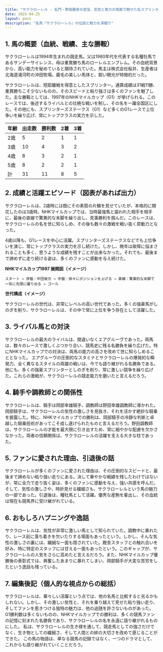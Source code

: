 ```yaml
---
title: "サクラローレル - 名門・野田厩舎の至宝、気性と実力の両面で魅せた名スプリンター"
date: 2025-04-25
layout: post
description: "名馬『サクラローレル』の伝説と魅力を深堀り"
---
```


## 1. 馬の概要（血統、戦績、主な勝鞍）

サクラローレルは1994年生まれの競走馬。父は1980年代を代表する名種牡馬であるサンデーサイレンス、母は重賞勝ち馬のローレルエンブレム。その血統背景から、高い能力を秘めていると期待されていた。馬主は株式会社桜井、生産者は北海道浦河町の沖田牧場。鹿毛の美しい馬体と、鋭い眼光が特徴的だった。

サクラローレルは、短距離戦を得意としたスプリンター。通算成績は31戦11勝、重賞勝ちこそ少ないものの、そのスピードと粘り強さは多くのファンを魅了した。主な勝鞍としては、1997年のNHKマイルカップ（G1）が挙げられる。このレースでは、後述するライバルとの壮絶な戦いを制し、その名を一躍全国区にした。その他にも、スプリンターズステークス（G1）など多くのG1レースで上位争いを繰り広げ、常にトップクラスの実力を示した。

| 年齢 | 出走数 | 勝利数 | 2着 | 3着 |
|---|---|---|---|---|
| 2歳 | 5 | 2 | 1 | 1 |
| 3歳 | 10 | 4 | 3 | 2 |
| 4歳 | 8 | 3 | 2 | 1 |
| 5歳 | 8 | 2 | 2 | 1 |
| 計 | 31 | 11 | 8 | 5 |


## 2. 成績と活躍エピソード（図表があれば出力）

サクラローレルは、2歳時には既にその素質の片鱗を見せていたが、本格的に開花したのは3歳時。NHKマイルカップでは、当時最強馬と謳われた相手を相手に、最後の直線で驚異的な末脚を繰り出し、見事勝利を掴んだ。このレースは、サクラローレルの名を世に知らしめ、その後も数々の激戦を戦い抜く原動力となった。

4歳以降も、G1レースを中心に活躍。スプリンターズステークスなどでも上位争いを演じ、常にトップクラスの実力を示し続けた。しかし、晩年は故障に悩まされることも多く、思うような成績を残すことが出来なかった。それでも、最後まで諦めずに走り続ける姿は、多くのファンに感動を与え続けた。

**NHKマイルカップ1997 展開図（イメージ）**

```
スタート → 序盤：中団後方 → 中盤：徐々にポジションを上げる → 直線：驚異的な末脚で一気に先頭に躍り出る → ゴール
```

**世代構成（イメージ）**

サクラローレルの世代は、非常にレベルの高い世代であった。多くの強豪馬がしのぎを削り、サクラローレルは、その中で常に上位を争う存在として活躍した。


## 3. ライバル馬との対決

サクラローレルの最大のライバルは、間違いなくエアグルーヴであった。両馬は、数々のレースで激しくぶつかり合い、競馬史に残る名勝負を繰り広げた。特にNHKマイルカップでの対決は、両馬の能力の高さを改めて世に知らしめることとなった。  エアグルーヴの圧倒的なスタミナとサクラローレルの爆発的な瞬発力、全く異なるスタイルの両雄の戦いは、今でも語り継がれる名勝負である。他にも、多くの強豪スプリンターとしのぎを削り、常に激しい競争を繰り広げた。これらの激戦が、サクラローレルの競走能力を磨いたと言えるだろう。


## 4. 騎手や調教師との関係性

サクラローレルは、騎手は岡部幸雄騎手、調教師は野田幸雄調教師に導かれた。岡部騎手は、サクラローレルの気性の激しさを見抜き、それを活かす絶妙な騎乗を披露した。特に、NHKマイルカップでの勝利は、岡部騎手の冷静な判断と卓越した騎乗技術があってこそ成し遂げられたものと言えるだろう。野田調教師は、サクラローレルの才能を最大限に引き出すため、常に細やかな配慮を欠かさなかった。両者の信頼関係は、サクラローレルの活躍を支える大きな柱であった。


## 5. ファンに愛された理由、引退後の話

サクラローレルが多くのファンに愛された理由は、その圧倒的なスピードと、最後まで諦めない粘り強い走りにある。決して華やかな戦績を残したわけではないが、常に全力で走り抜く姿は、多くのファンに感動を与え、強い共感を呼んだ。そして、気性の激しさや、時折見せる繊細さも、サクラローレルという馬の魅力の一部であった。引退後は、種牡馬として活躍。優秀な産駒を輩出し、その血統は現在も競馬界に受け継がれている。


## 6. おもしろハプニングや逸話

サクラローレルは、気性が非常に激しい馬として知られていた。調教中に暴れたり、レース前に落ち着きを欠いたりする場面もあったという。しかし、そんな気性の激しさの裏には、繊細な一面も隠されていた。厩舎スタッフとの触れ合いを好み、特に特定のスタッフには甘える一面もあったという。このギャップが、サクラローレルの人気をさらに高めたと言えるだろう。また、NHKマイルカップ優勝後の表彰式では、興奮したあまりに暴れてしまい、岡部騎手が大変な苦労をしたという逸話も残っている。


## 7. 編集後記（個人的な視点からの総括）

サクラローレルは、華々しい活躍という点では、他の名馬と比較すると劣るかもしれない。しかし、その激しい気性と、それを乗り越えて見せた粘り強い走り、そしてファンを惹きつける独特の魅力は、他の追随を許さないものがあった。  G1勝利数は多くないものの、NHKマイルカップでの勝利は、多くの競馬ファンの記憶に刻まれた名勝負であり、サクラローレルの名を永遠に語り継がれるものにした。  私は、サクラローレルの生き様を通して、競走馬としての強さだけでなく、生き物としての繊細さ、そして人間との絆の大切さを改めて感じることができた。  この馬の物語は、単なる競馬の記録ではなく、一つのドラマとして、これからも語り継がれていくことだろう。
